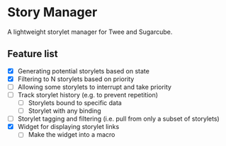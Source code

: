 # Story Manager

A lightweight storylet manager for Twee and Sugarcube.




## Feature list

- [X] Generating potential storylets based on state
- [X] Filtering to N storylets based on priority
- [ ] Allowing some storylets to interrupt and take priority
- [ ] Track storylet history (e.g. to prevent repetition)
  - [ ]  Storylets bound to specific data
  - [ ]  Storylet with any binding
- [ ] Storylet tagging and filtering (i.e. pull from only a subset of storylets)
- [X] Widget for displaying storylet links
  - [ ] Make the widget into a macro